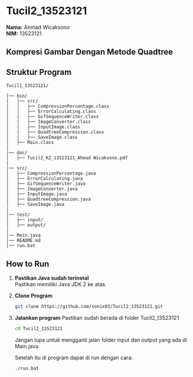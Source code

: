 # Tucil2_13523121

**Nama:** Ahmad Wicaksono \
**NIM:** 13523121  

## Kompresi Gambar Dengan Metode Quadtree


## Struktur Program
```
Tucil1_13523121/

│── bin/
|   │── src/              
|   │   ├── CompressionPercentage.class      
│   |   ├── ErrorCalculating.class      
│   |   ├── GifSequenceWriter.class  
│   |   ├── ImageConverter.class
│   |   ├── InputImage.class
│   |   ├── QuadtreeCompression.class
│   |   ├── SaveImage.class
│   ├── Main.class
|       
│── doc/              
│   ├── Tucil2_K2_13523121_Ahmad Wicaksono.pdf  
|
│── src/              
│   ├── CompressionPercentage.java      
│   ├── ErrorCalculating.java      
│   ├── GifSequenceWriter.java  
│   ├── ImageConverter.java
│   ├── InputImage.java
│   ├── QuadtreeCompression.java
│   ├── SaveImage.java
|   
│── test/
│   ├── input/
│   ├── output/
|
│── Main.java 
│── README.md          
│── run.bat  
```

## How to Run
1. **Pastikan Java sudah terinstal**  
   Pastikan memiliki Java JDK 2 ke atas.
   
2. **Clone Program**  
   ```bash
   git clone https://github.com/sonix03/Tucil2_13523121.git
   ```
   
3. **Jalankan program** 
    Pastikan sudah berada di folder Tucil2_13523121
    ```bash
    cd Tucil2_13523121
   ```
   Jangan lupa untuk mengganti jalan folder input dan output yang ada di Main.java

    Setelah itu di program dapat di run dengan cara:
   ```bash
   ./run.bat
   ```